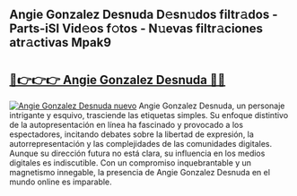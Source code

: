 ## Angie Gonzalez Desnuda D𝚎sn𝚞dos filtr𝚊dos - Parts-iSI Vid𝚎os f𝚘tos - N𝚞evas filtr𝚊ciones atr𝚊ctivas Mpak9

# <h2><a href="http://mb0jb6r.tromn.icu/?c=Angie+Gonzalez+Desnuda">🔗👉👉👉 Angie Gonzalez Desnuda 🔗🔗</a></h2>

[![Angie Gonzalez Desnuda nuevo](https://i.imgur.com/pEAQMta.gif)](http://mb0jb6r.tromn.icu/?c=Angie+Gonzalez+Desnuda)
Angie Gonzalez Desnuda, un personaje intrigante y esquivo, trasciende las etiquetas simples. Su enfoque distintivo de la autopresentación en línea ha fascinado y provocado a los espectadores, incitando debates sobre la libertad de expresión, la autorrepresentación y las complejidades de las comunidades digitales. Aunque su dirección futura no está clara, su influencia en los medios digitales es indiscutible. Con un compromiso inquebrantable y un magnetismo innegable, la presencia de Angie Gonzalez Desnuda en el mundo online es imparable.
